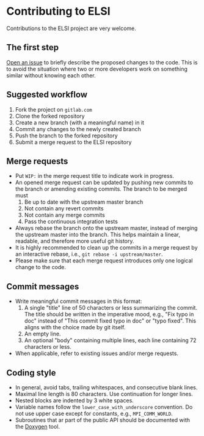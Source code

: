 # Contributing to ELSI

Contributions to the ELSI project are very welcome.

## The first step

[Open an issue](https://gitlab.com/elsi_project/elsi_interface/-/issues) to
briefly describe the proposed changes to the code. This is to avoid the
situation where two or more developers work on something similar without knowing
each other.

## Suggested workflow

1. Fork the project on `gitlab.com`
2. Clone the forked repository
3. Create a new branch (with a meaningful name) in it
4. Commit any changes to the newly created branch
5. Push the branch to the forked repository
6. Submit a merge request to the ELSI repository

## Merge requests

* Put `WIP:` in the merge request title to indicate work in progress.
* An opened merge request can be updated by pushing new commits to the branch or
  amending existing commits. The branch to be merged must
  1. Be up to date with the upstream master branch
  2. Not contain any revert commits
  3. Not contain any merge commits
  4. Pass the continuous integration tests
* Always rebase the branch onto the upstream master, instead of merging the
  upstream master into the branch. This helps maintain a linear, readable, and
  therefore more useful git history.
* It is highly recommended to clean up the commits in a merge request by an
  interactive rebase, i.e., `git rebase -i upstream/master`.
* Please make sure that each merge request introduces only one logical change to
  the code.

## Commit messages

* Write meaningful commit messages in this format:
  1. A single "title" line of 50 characters or less summarizing the commit. The
     title should be written in the imperative mood, e.g., "Fix typo in doc"
     instead of "This commit fixed typo in doc" or "typo fixed". This aligns
     with the choice made by git itself.
  2. An empty line.
  3. An optional "body" containing multiple lines, each line containing 72
     characters or less.
* When applicable, refer to existing issues and/or merge requests.

## Coding style

* In general, avoid tabs, trailing whitespaces, and consecutive blank lines.
* Maximal line length is 80 characters. Use continuation for longer lines.
* Nested blocks are indented by 3 white spaces.
* Variable names follow the `lower_case_with_underscore` convention. Do not use
  upper case except for constants, e.g., `MPI_COMM_WORLD`.
* Subroutines that ar part of the public API should be documented with the
  [Doxygen](https://www.doxygen.nl/index.html) tool.
